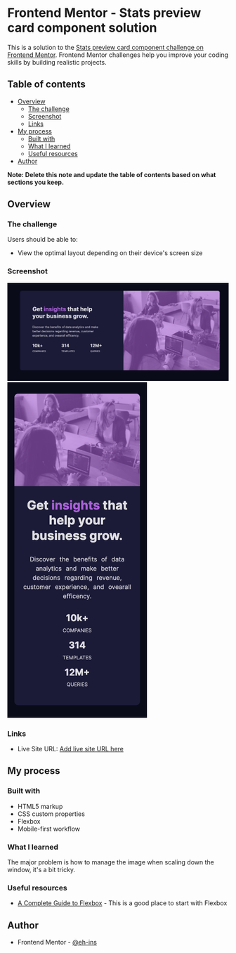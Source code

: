 # Frontend Mentor - Stats preview card component solution

This is a solution to the [Stats preview card component challenge on Frontend Mentor](https://www.frontendmentor.io/challenges/stats-preview-card-component-8JqbgoU62). Frontend Mentor challenges help you improve your coding skills by building realistic projects. 

## Table of contents

- [Overview](#overview)
  - [The challenge](#the-challenge)
  - [Screenshot](#screenshot)
  - [Links](#links)
- [My process](#my-process)
  - [Built with](#built-with)
  - [What I learned](#what-i-learned)
  - [Useful resources](#useful-resources)
- [Author](#author)


**Note: Delete this note and update the table of contents based on what sections you keep.**

## Overview

### The challenge

Users should be able to:

- View the optimal layout depending on their device's screen size

### Screenshot

![Desktop Version](./images/screenshot-desktop.png)
![Desktop Version](./images/screenshot-mobile.png)

### Links

- Live Site URL: [Add live site URL here](https://60b15788bd34e411a6483b85--vibrant-wozniak-bb9b28.netlify.app/)

## My process

### Built with

- HTML5 markup
- CSS custom properties
- Flexbox
- Mobile-first workflow

### What I learned

The major problem is how to manage the image when scaling down the window, it's a bit tricky.


### Useful resources

- [A Complete Guide to Flexbox](https://css-tricks.com/snippets/css/a-guide-to-flexbox/) - This is a good place to start with Flexbox

## Author

- Frontend Mentor - [@eh-ins](https://www.frontendmentor.io/profile/eh-ins)
